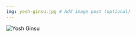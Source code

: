 ```yaml
---
img: yosh-ginsu.jpg # Add image post (optional)
---
```


![Yosh Ginsu]({{site.baseurl}}/assets/img/yosh-ginsu.jpg)
